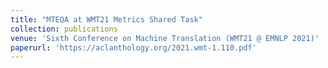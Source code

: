 ```yaml
---
title: "MTEQA at WMT21 Metrics Shared Task"
collection: publications
venue: 'Sixth Conference on Machine Translation (WMT21 @ EMNLP 2021)'
paperurl: 'https://aclanthology.org/2021.wmt-1.110.pdf'
---
```

